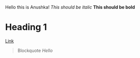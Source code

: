 Hello this is Anushka!
*This should be italic*
**This should be bold**
# Heading 1
[Link](https://github.com/ajakhanwal/cse15l-lab-reports/edit/main/index.md)
>Blockquote
*Hello*
